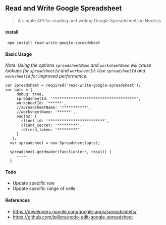 ## Read and Write Google Spreadsheet

> A simple API for reading and writing Google Spreadsheets in Node.js
 
#### install
```
 npm install read-write-google-spreadsheet
```

#### Basic Usage
 *Note: Using the options `spreadsheetName` and `worksheetName` will cause lookups for `spreadsheetId` and `worksheetId`. Use `spreadsheetId` and `worksheetId` for improved performance.*
 
 ```
 var Spreadsheet = required('read-write-google-spreadsheet');
 var opts = {
      debug: true,
      spreadsheetId: '*************************************',
      worksheetId: '******',
      //spreadsheetName: '***********',
      //worksheetName: '******',
      oauth2: {
        client_id: '*************************',
        client_secret: '*********',
        refresh_token: '*********'
      }
    };
   var spreadsheet = new Spreadsheet(opts);
   
   spreadsheet.getHeader(function(err, result) { 
      -----
   }
 ```


#### Todo

* Update specific row
* Update specific range of cells
 
#### References

* https://developers.google.com/google-apps/spreadsheets/
* https://github.com/jpillora/node-edit-google-spreadsheet
